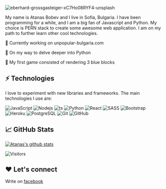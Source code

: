 
![eberhard-grossgasteiger-xC7Ho08RYF4-unsplash](https://user-images.githubusercontent.com/43994025/153013956-aac92cee-c04d-4073-81bf-09998ee8dcc7.png)


My name is Atanas Bobev and I live in Sofia, Bulgaria. I have been programming for a while, and I am a big fan of Javascript and Python. My choice is PERN stack to create some awesome web application. I am on my path to further learn other cool technologies. 

🔭 Currently working on unpopular-bulgaria.com

🌱 On my way to delve deeper into Python

💬 My first game consisted of rendering 3 blue blocks

## ⚡ Technologies
I love to experiment with new libraries and frameworks. The main technologies I use are:

![JavaScript](https://img.shields.io/badge/-JavaScript-black?style=flat-square&logo=javascript)
![Nodejs](https://img.shields.io/badge/-Nodejs-black?style=flat-square&logo=Node.js)
![ts](https://badgen.net/badge/-/TypeScript/blue?icon=typescript&label)
![Python](https://img.shields.io/badge/-Python-black?style=flat-square&logo=Python)
![React](https://img.shields.io/badge/-React-black?style=flat-square&logo=react)
![SASS](https://img.shields.io/badge/Sass-CC6699?style=for-the-badge&logo=sass&logoColor=white)
![Bootstrap](https://img.shields.io/badge/-Bootstrap-563D7C?style=flat-square&logo=bootstrap)
![Heroku](https://img.shields.io/badge/-Heroku-430098?style=flat-square&logo=heroku)
![PostgreSQL](https://img.shields.io/badge/-PostgreSQL-336791?style=flat-square&logo=postgresql)
![Git](https://img.shields.io/badge/-Git-black?style=flat-square&logo=git)
![GitHub](https://img.shields.io/badge/-GitHub-181717?style=flat-square&logo=github)
## 📈 GitHub Stats 

[![Atanas's github stats](https://github-readme-stats.vercel.app/api?username=AtanasBobev)](https://github.com/AtanasBobev)

![Visitors](https://visitor-badge.glitch.me/badge?page_id=AtanasBobev)

## ❤️ Let's connect

Write on [facebook](https://www.facebook.com/Atanas.Bobev.me/) 

